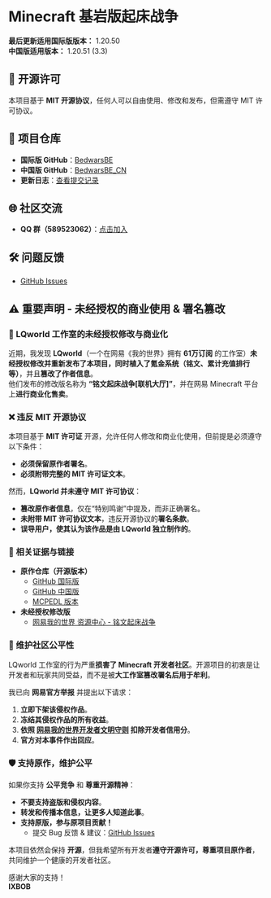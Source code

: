 # Minecraft 基岩版起床战争

**最后更新适用国际版版本：** 1.20.50  
**中国版适用版本：** 1.20.51 (3.3)  

## 📜 开源许可
本项目基于 **MIT 开源协议**，任何人可以自由使用、修改和发布，但需遵守 MIT 许可协议。  

## 📂 项目仓库
- **国际版 GitHub**：[BedwarsBE](https://github.com/IXBOB/BedwarsBE)
- **中国版 GitHub**：[BedwarsBE_CN](https://github.com/IXBOB/BedwarsBE_CN)
- **更新日志**：[查看提交记录](https://github.com/IXBOB/BedwarsBE/commits/main)

## 🌐 社区交流
- **QQ 群（589523062）**：[点击加入](https://qm.qq.com/q/eiuf9W5ua6)

## 🛠 问题反馈
- [GitHub Issues](https://github.com/IXBOB/BedwarsBE_CN/issues)

## ⚠️ 重要声明 - 未经授权的商业使用 & 署名篡改

### 🚨 LQworld 工作室的未经授权修改与商业化
近期，我发现 **LQworld**（一个在网易《我的世界》拥有 **61万订阅** 的工作室）**未经授权修改并重新发布了本项目，同时植入了氪金系统（铭文、累计充值排行等）**，并且**篡改了作者信息**。  
他们发布的修改版名称为 **“铭文起床战争[联机大厅]”**，并在网易 Minecraft 平台上**进行商业化售卖**。

### ❌ 违反 MIT 开源协议
本项目基于 **MIT 许可证** 开源，允许任何人修改和商业化使用，但前提是必须遵守以下条件：
- **必须保留原作者署名**。
- **必须附带完整的 MIT 许可证文本**。

然而，**LQworld 并未遵守 MIT 许可协议**：
- **篡改原作者信息**，仅在“特别鸣谢”中提及，而非正确署名。
- **未附带 MIT 许可协议文本**，违反开源协议的**署名条款**。
- **误导用户，使其认为该作品是由 LQworld 独立制作的**。

### 🔎 相关证据与链接
- **原作仓库（开源版本）**
  - [GitHub 国际版](https://github.com/IXBOB/BedwarsBE)
  - [GitHub 中国版](https://github.com/IXBOB/BedwarsBE_CN)
  - [MCPEDL 版本](https://mcpedl.com/bedwars-created-by-ixbob-2)
- **未经授权修改版**
  - [网易我的世界 资源中心 - 铭文起床战争](https://resource-minecraft.h5.163.com/#/detail?id=4677084908429941682)

### 📢 维护社区公平性
LQworld 工作室的行为严重**损害了 Minecraft 开发者社区**。开源项目的初衷是让开发者和玩家共同受益，而不是被**大工作室篡改署名后用于牟利**。  

我已向 **网易官方举报** 并提出以下请求：
1. **立即下架该侵权作品**。
2. **冻结其侵权作品的所有收益**。
3. **依照 [网易我的世界开发者文明守则](https://mc.163.com/dev/mcmanual/mc-dev/mcguide/32-%E5%BC%80%E5%8F%91%E8%80%85%E8%B4%A6%E5%8F%B7%E4%B8%8E%E5%9B%A2%E9%98%9F/%E8%AF%BE%E7%A8%8B13-%E6%9F%A5%E7%9C%8B%E5%BC%80%E5%8F%91%E8%80%85%E6%96%87%E6%98%8E%E5%AE%88%E5%88%99.html) 扣除开发者信用分**。
4. **官方对本事件作出回应**。

### 🛡️ 支持原作，维护公平
如果你支持 **公平竞争** 和 **尊重开源精神**：
- **不要支持盗版和侵权内容**。
- **转发和传播本信息，让更多人知道此事**。
- **支持原版，参与原项目贡献！**
  - 提交 Bug 反馈 & 建议：[GitHub Issues](https://github.com/IXBOB/BedwarsBE_CN/issues)  

本项目依然会保持 **开源**，但我希望所有开发者**遵守开源许可，尊重项目原作者**，共同维护一个健康的开发者社区。

感谢大家的支持！  
**IXBOB**
